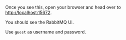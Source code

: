 Once you see this, open your browser and head over to [http://localhost:15672](http://localhost:15672). 

You should see the RabbitMQ UI. 

Use `guest` as username and password.
